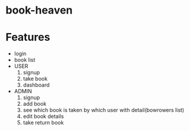 # book-heaven

# Features
- login
- book list
- USER
  1. signup
  2. take book
  3. dashboard
- ADMIN
  1. signup
  2. add book
  3. see which book is taken by which user with detail(bowrowers list)
  4. edit book details
  5. take return book